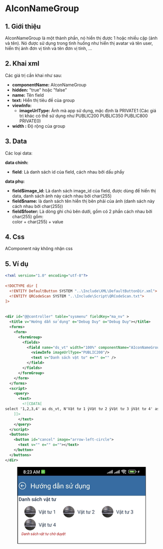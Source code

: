 # AIconNameGroup

## 1. Giới thiệu

AIconNameGroup là một thành phần, nó hiển thị được 1 hoặc nhiều cặp (ảnh và tên). Nó được sử dụng trong tình huống như hiển thị avatar và tên user, hiển thị ảnh đơn vị tính và tên đơn vị tính, ...

## 2. Khai xml

Các giá trị cần khai như sau:

* **componentName:** AIconNameGroup
* **hidden:** "true" hoặc "false"
* **name:** Tên field
* **text:** Hiển thị tiêu đề của group
* **viewInfo:**
  * **imageUrlType:** Ảnh mà app sử dụng, mặc định là PRIVATE1 (Các giá trị khác có thể sử dụng như PUBLIC200 PUBLIC350 PUBLIC800 PRIVATE0)
* **width :** Độ rộng của group

## 3. Data&#x20;

Các loại data:

**data chính:**

* **field**: Là danh sách id của field, cách nhau bởi dấu phẩy

**data phụ:**

* **field$image\_id:** Là danh sách image\_id của field, được dùng để hiển thị data, danh sách ảnh này cách nhau bởi char(255)
* **field$name:** là danh sách tên hiển thị bên phải của ảnh (danh sách này cách nhau bởi char(255))
* **field$footer:** Là dòng ghi chú bên dưới, gồm có 2 phần cách nhau bởi char(255) gồm:\
  color + char(255) + value

## 4. Css

AComponent này không nhận css

## 5. Ví dụ

```xml
<?xml version="1.0" encoding="utf-8"?>

<!DOCTYPE dir [
  <!ENTITY DefaultButton SYSTEM "..\Include\XML\DefaultButtonDir.xml">
  <!ENTITY QRCodeScan SYSTEM "..\Include\Script\QRCodeScan.txt">
]>


<dir id="@@controller" table="sysmenu" fieldKey="ma_nv" >
  <title v="Hướng dẫn sử dụng" e="Debug Duy" o="Debug Duy"></title>
  <forms>
    <form>
      <formGroup>
        <fields>
          <field name="ds_vt" width="100%" componentName="AIconNameGroup">
            <viewInfo imageUrlType="PUBLIC200"/> 
            <text v="Danh sách vật tư" e="" o="" />
          </field> 
        </fields>
      </formGroup>
    </form>
  </forms>
  <script>
    <query>
      <text>
        <![CDATA[
select '1,2,3,4' as ds_vt, N'Vật tư 1 ÿVật tư 2 ÿVật tư 3 ÿVật tư 4' as ds_vt$name, 'f1197a70eb1e4b33a9dd6379e973782aÿf1197a70eb1e4b33a9dd6379e973782aÿf1197a70eb1e4b33a9dd6379e973782aÿf1197a70eb1e4b33a9dd6379e973782a' as ds_vt$image_id, N'redÿDanh sách vật tư chờ duyệt' as ds_vt$footer
    ]]>
      </text>
    </query>
  </script>
  <buttons>
    <button id="cancel" image="arrow-left-circle">
      <text v="" e="" o=""></text>
    </button>
  </buttons>
</dir> 
```

<figure><img src="../.gitbook/assets/image (23).png" alt=""><figcaption></figcaption></figure>

